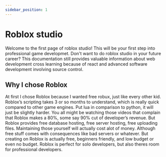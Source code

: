 ```yaml
---
sidebar_position: 1
---
```


# Roblox studio
Welcome to the first page of roblox studio! This will be your first step into professional game developmet. Don't want to do roblox studio in your future career? This documentation still provides valuable information about web development cross learning because of react and advanced software development involving source control.

## Why I chose Roblox
At first I chose Roblox because I wanted free robux, just like every other kid. Roblox’s scripting takes 3 or so months to understand, which is really quick compared to other game engines. Put lua in comparison to python, it will just be slightly harder. You all might be watching those videos that complain that Roblox makes a 80%, some say 90% cut of developer’s revenue. But Roblox provides free database hosting, free server hosting, free uploading files. Maintaining those yourself will actually cost alot of money. Although free stuff comes with consequences like bad servers or whatever. But creating on Roblox is actually free, beginners friendly, and low budget or even no budget. Roblox is perfect for solo developers, but also theres room for professional developers. 
